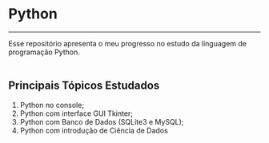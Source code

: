 # Python
***

Esse repositório apresenta o meu progresso no estudo da linguagem de programação Python.
<br><br>

## Principais Tópicos Estudados

1. Python no console;
2. Python com interface GUI Tkinter;
3. Python com Banco de Dados (SQLite3 e MySQL);
4. Python com introdução de Ciência de Dados
